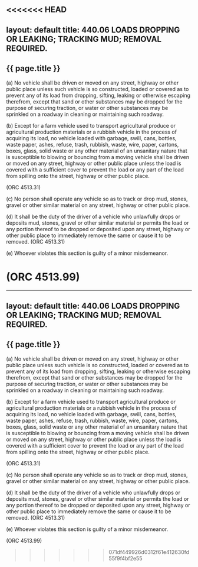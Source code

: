 <<<<<<< HEAD
---
layout: default 
title: 440.06 LOADS DROPPING OR LEAKING; TRACKING MUD; REMOVAL REQUIRED.---

{{ page.title }}
----------------

​(a) No vehicle shall be driven or moved on any street, highway or other
public place unless such vehicle is so constructed, loaded or covered as
to prevent any of its load from dropping, sifting, leaking or otherwise
escaping therefrom, except that sand or other substances may be dropped
for the purpose of securing traction, or water or other substances may
be sprinkled on a roadway in cleaning or maintaining such roadway.

​(b) Except for a farm vehicle used to transport agricultural produce or
agricultural production materials or a rubbish vehicle in the process of
acquiring its load, no vehicle loaded with garbage, swill, cans,
bottles, waste paper, ashes, refuse, trash, rubbish, waste, wire, paper,
cartons, boxes, glass, solid waste or any other material of an
unsanitary nature that is susceptible to blowing or bouncing from a
moving vehicle shall be driven or moved on any street, highway or other
public place unless the load is covered with a sufficient cover to
prevent the load or any part of the load from spilling onto the street,
highway or other public place.

(ORC 4513.31)

​(c) No person shall operate any vehicle so as to track or drop mud,
stones, gravel or other similar material on any street, highway or other
public place.

​(d) It shall be the duty of the driver of a vehicle who unlawfully
drops or deposits mud, stones, gravel or other similar material or
permits the load or any portion thereof to be dropped or deposited upon
any street, highway or other public place to immediately remove the same
or cause it to be removed. (ORC 4513.31)

​(e) Whoever violates this section is guilty of a minor misdemeanor.

(ORC 4513.99)
=======
---
layout: default 
title: 440.06 LOADS DROPPING OR LEAKING; TRACKING MUD; REMOVAL REQUIRED.
---

{{ page.title }}
----------------

​(a) No vehicle shall be driven or moved on any street, highway or other
public place unless such vehicle is so constructed, loaded or covered as
to prevent any of its load from dropping, sifting, leaking or otherwise
escaping therefrom, except that sand or other substances may be dropped
for the purpose of securing traction, or water or other substances may
be sprinkled on a roadway in cleaning or maintaining such roadway.

​(b) Except for a farm vehicle used to transport agricultural produce or
agricultural production materials or a rubbish vehicle in the process of
acquiring its load, no vehicle loaded with garbage, swill, cans,
bottles, waste paper, ashes, refuse, trash, rubbish, waste, wire, paper,
cartons, boxes, glass, solid waste or any other material of an
unsanitary nature that is susceptible to blowing or bouncing from a
moving vehicle shall be driven or moved on any street, highway or other
public place unless the load is covered with a sufficient cover to
prevent the load or any part of the load from spilling onto the street,
highway or other public place.

(ORC 4513.31)

​(c) No person shall operate any vehicle so as to track or drop mud,
stones, gravel or other similar material on any street, highway or other
public place.

​(d) It shall be the duty of the driver of a vehicle who unlawfully
drops or deposits mud, stones, gravel or other similar material or
permits the load or any portion thereof to be dropped or deposited upon
any street, highway or other public place to immediately remove the same
or cause it to be removed. (ORC 4513.31)

​(e) Whoever violates this section is guilty of a minor misdemeanor.

(ORC 4513.99)
>>>>>>> 071df449926d0312f61e412630fd55f9f4bf2e55
